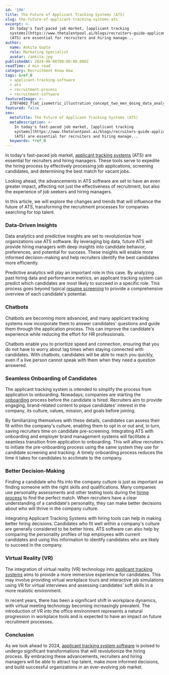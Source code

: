 ```yaml
---
id: '196'
title: The Future of Applicant Tracking Systems (ATS)
slug: the-future-of-applicant-tracking-systems-ats
excerpt: >-
  In today's fast-paced job market, [applicant tracking
  systems](https://www.thetalentpool.ai/blogs/recruiters-guide-applicant-tracking-system-ats)
  (ATS) are essential for recruiters and hiring manage...
author:
  name: Ankita Gupta
  role: Marketing Specialist
  avatar: /ankita.jpg
publishedAt: 2024-08-08T00:00:00.000Z
readTime: 4 min read
category: Recruitment Know How
tags: &ref_0
  - applicant-tracking-software
  - ats
  - recruitment-process
  - recruitment-software
featuredImage: >-
  27074002_flat_isometric_illustration_concept_two_men_doing_data_analysis_on_the_dashboard-1-scaled.jpg
featured: false
seo:
  metaTitle: The Future of Applicant Tracking Systems (ATS)
  metaDescription: >-
    In today's fast-paced job market, [applicant tracking
    systems](https://www.thetalentpool.ai/blogs/recruiters-guide-applicant-tracking-system-ats)
    (ATS) are essential for recruiters and hiring manage...
  keywords: *ref_0
---
```


In today's fast-paced job market, [applicant tracking systems](https://www.thetalentpool.ai/blogs/recruiters-guide-applicant-tracking-system-ats) (ATS) are essential for recruiters and hiring managers. These tools serve to expedite the hiring process by effectively processing job applications, screening candidates, and determining the best match for vacant jobs.

Looking ahead, the advancements in ATS software are set to have an even greater impact, affecting not just the effectiveness of recruitment, but also the experience of job seekers and hiring managers.

In this article, we will explore the changes and trends that will influence the future of ATS, transforming the recruitment processes for companies searching for top talent.

### **Data-Driven Insights**

Data analytics and predictive insights are set to revolutionize how organizations use ATS software. By leveraging big data, future ATS will provide hiring managers with deep insights into candidate behavior, preferences, and potential for success. These insights will enable more informed decision-making and help recruiters identify the best candidates more efficiently.

Predictive analytics will play an important role in this case. By analyzing past hiring data and performance metrics, an applicant tracking system can predict which candidates are most likely to succeed in a specific role. This process goes beyond typical [resume screening](https://www.thetalentpool.ai/blogs/resume-screening-for-precise-hiring-a-guide-for-recruiters) to provide a comprehensive overview of each candidate's potential.

### **Chatbots**

Chatbots are becoming more advanced, and many applicant tracking systems now incorporate them to answer candidates' questions and guide them through the application process. This can improve the candidate's experience while reducing the effort for HR professionals.

Chatbots enable you to prioritize speed and connection, ensuring that you do not have to worry about lag times when staying connected with candidates. With chatbots, candidates will be able to reach you quickly, even if a live person cannot speak with them when they need a question answered.

### **Seamless Onboarding of Candidates**

The applicant tracking system is intended to simplify the process from application to onboarding. Nowadays, companies are starting the [onboarding](https://www.thetalentpool.ai/blogs/3-naukri-features-help-recruiters-boost-their-productivity) process before the candidate is hired. Recruiters aim to provide engaging, brand-related content to pique candidates' interest in the company, its culture, values, mission, and goals before joining.

By familiarizing themselves with these details, candidates can assess their fit within the company's culture, enabling them to opt in or out and, in turn, saving recruiters time on candidate pre-screening. Integrating ATS with onboarding and employer brand management systems will facilitate a seamless transition from application to onboarding. This will allow recruiters to initiate the pre-onboarding process using the same system they use for candidate screening and tracking. A timely onboarding process reduces the time it takes for candidates to acclimate to the company.

### **Better Decision-Making**

Finding a candidate who fits into the company culture is just as important as finding someone with the right skills and qualifications. Many companies use personality assessments and other testing tools during the [hiring process](https://www.thetalentpool.ai/blogs/enhance-your-hiring-process-with-vendor-management-system) to find the perfect match. When recruiters have a clear understanding of a candidate's personality, they can make better decisions about who will thrive in the company culture.

Integrating Applicant Tracking Systems with hiring tools can help in making better hiring decisions. Candidates who fit well within a company's culture are generally considered to be better hires. ATS software can also help by comparing the personality profiles of top employees with current candidates and using this information to identify candidates who are likely to succeed in the company.

### **Virtual Reality (VR)**

The integration of virtual reality (VR) technology into [applicant tracking systems](https://www.thetalentpool.ai/blogs/ultimate-guide-applicant-tracking-systems-for-2022) aims to provide a more immersive experience for candidates. This may involve providing virtual workplace tours and interactive job simulations using VR for virtual interviews and assessing candidates’ soft skills in a more realistic environment.

In recent years, there has been a significant shift in workplace dynamics, with virtual meeting technology becoming increasingly prevalent. The introduction of VR into the office environment represents a natural progression in workplace tools and is expected to have an impact on future recruitment processes.

### **Conclusion**

As we look ahead to 2024, [applicant tracking system software](https://www.thetalentpool.ai/blogs/how-to-smoothly-implement-an-ats) is poised to undergo significant transformations that will revolutionize the hiring process. By embracing these advancements, recruiters and hiring managers will be able to attract top talent, make more informed decisions, and build successful organizations in an ever-evolving job market.
